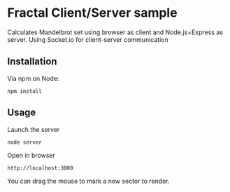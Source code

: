 # Fractal Client/Server sample

Calculates Mandelbrot set using browser as client and Node.js+Express as server. Using Socket.io for client-server communication

## Installation

Via npm on Node:

```
npm install
```

## Usage

Launch the server
```
node server
```

Open in browser
```
http://localhost:3000
```

You can drag the mouse to mark a new sector to render.
